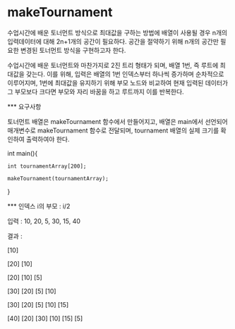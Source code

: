# makeTournament

수업시간에 배운 토너먼트 방식으로 최대값을 구하는 방법에 배열이 사용될 경우 n개의 입력데이터에 대해 2n+1개의 공간이 필요하다. 공간을 절약하기 위해 n개의 공간만 필요한 변경된 토너먼트 방식을 구현하고자 한다.

수업시간에 배운 토너먼트와 마찬가지로 2진 트리 형태가 되며, 배열 1번, 즉 루트에 최대값을 갖는다. 이를 위해, 입력은 배열의 1번 인덱스부터 하나씩 증가하며 순차적으로 이루어지며, 1번에 최대값을 유지하기 위해 부모 노드와 비교하여 현재 입력된 데이터가 그 부모보다 크다면 부모와 자리 바꿈을 하고 루트까지 이를 반복한다.

*** 요구사항

토너먼트 배열은 makeTournament 함수에서 만들어지고, 배열은 main에서 선언되어 매개변수로 makeTournament 함수로 전달되며, tournament 배열의 실제 크기를 확인하여 출력하여야 한다.

int main(){

    int tournamentArray[200];
    
    makeTournament(tournamentArray);
    
}

*** 인덱스 i의 부모 : i/2

입력 : 10, 20, 5, 30, 15, 40

결과 :

[10]

[20] [10]

[20] [10] [5]

[30] [20] [5] [10]

[30] [20] [5] [10] [15]

[40] [20] [30] [10] [15] [5]
